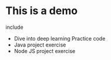 # This is a demo
include
- Dive into deep learning Practice code
- Java project exercise
- Node JS project exercise